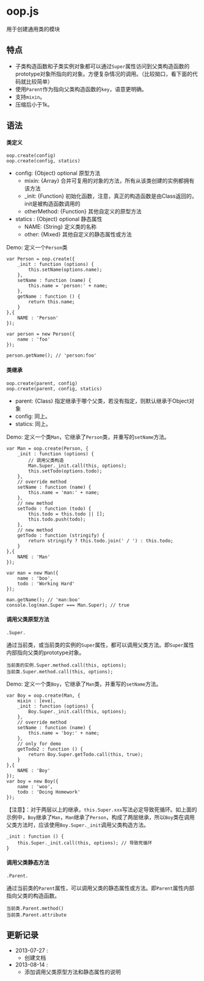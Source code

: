# oop.js

用于创建通用类的模块

## 特点

* 子类构造函数和子类实例对象都可以通过`Super`属性访问到父类构造函数的prototype对象所指向的对象。方便复杂情况的调用。（比较拗口，看下面的代码就比较简单）
* 使用`Parent`作为指向父类构造函数的`key`，语意更明确。
* 支持`mixin`。
* 压缩后小于1k。

## 语法

#### 类定义

`oop.create(config)`  
`oop.create(config, statics)`

* config: {Object} optional 原型方法
	- mixin: {Array} 合并可复用的对象的方法，所有从该类创建的实例都拥有该方法
	- _init: {Function} 初始化函数，注意，真正的构造函数是由Class返回的，init是被构造函数调用的
	- otherMethod: {Function} 其他自定义的原型方法
* statics : {Object} optional 静态属性
   - NAME: {String} 定义类的名称
   - other: {Mixed} 其他自定义的静态属性或方法

Demo: 定义一个`Person`类

    var Person = oop.create({
        _init : function (options) {
            this.setName(options.name);
        },
        setName : function (name) {
            this.name = 'person:' + name;
        },
        getName : function () {
            return this.name;
        }
    },{
        NAME : 'Person'
    });

    var person = new Person({
        name : 'foo'
    });
    
    person.getName(); // 'person:foo'


#### 类继承

`oop.create(parent, config)`  
`oop.create(parent, config, statics)`

* parent: {Class} 指定继承于哪个父类，若没有指定，则默认继承于Object对象
* config: 同上。
* statics: 同上。

Demo: 定义一个类`Man`，它继承了`Person`类，并重写的`setName`方法。

    var Man = oop.create(Person, {
        _init : function (options) {
            // 调用父类构造
            Man.Super._init.call(this, options);
            this.setTodo(options.todo);
        },
        // override method
        setName : function (name) {
            this.name = 'man:' + name;
        },
        // new method
        setTodo : function (todo) {
            this.todo = this.todo || [];
            this.todo.push(todo);           
        },
        // new method
        getTodo : function (stringify) {
            return stringify ? this.todo.join(' / ') : this.todo;
        }
    },{
        NAME : 'Man'
    });

    var man = new Man({
        name : 'boo',
        todo : 'Working Hard'
    });
    
    man.getName(); // 'man:boo'
    console.log(man.Super === Man.Super); // true

#### 调用父类原型方法

`.Super.`

通过当前类，或当前类的实例的`Super`属性，都可以调用父类方法。即`Super`属性内部指向父类的prototype对象。

    当前类的实例.Super.method.call(this, options);
    当前类.Super.method.call(this, options);
 
Demo: 定义一个类`Boy`，它继承了`Man`类，并重写的`setName`方法。

    var Boy = oop.create(Man, {
        mixin : [eve],
        _init : function (options) {
            Boy.Super._init.call(this, options);
        },  
        // override method
        setName : function (name) {
            this.name = 'boy:' + name;
        },
        // only for demo
        getTodo2 : function () {
            return Boy.Super.getTodo.call(this, true);
        }
    },{
        NAME : 'Boy'
    });
    var boy = new Boy({
        name : 'woo',
        todo : 'Doing Homework'
    });
    

【注意】：对于两层以上的继承，`this.Super.xxx`写法必定导致死循环。如上面的示例中，`Boy`继承了`Man`，`Man`继承了`Person`，构成了两层继承，所以`Boy`类在调用父类方法时，应该使用`Boy.Super._init`调用父类构造方法。

    _init : function () {
        this.Super._init.call(this, options); // 导致死循环
    } 
   
#### 调用父类静态方法

`.Parent.`

通过当前类的`Parent`属性，可以调用父类的静态属性或方法。即`Parent`属性内部指向父类的构造函数。

    当前类.Parent.method()
    当前类.Parent.attribute


## 更新记录

* 2013-07-27 : 
    - 创建文档
* 2013-08-14 : 
    - 添加调用父类原型方法和静态属性的说明

